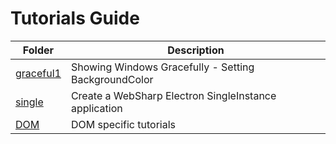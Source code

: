 # Tutorials Guide

| Folder | Description |
| --- | --- |
| [graceful1](./graceful1) | Showing Windows Gracefully - Setting BackgroundColor |
| [single](./single) | Create a WebSharp Electron SingleInstance application |
| [DOM](./DOM) | DOM specific tutorials |

